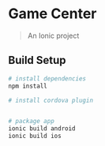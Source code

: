 # Game Center

> An Ionic project

## Build Setup

``` bash
# install dependencies
npm install

# install cordova plugin


# package app
ionic build android
ionic build ios

```
